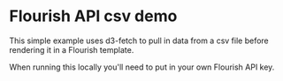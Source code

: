 # Flourish API csv demo

This simple example uses d3-fetch to pull in data from a csv file before rendering it in a Flourish template.

When running this locally you'll need to put in your own Flourish API key.
